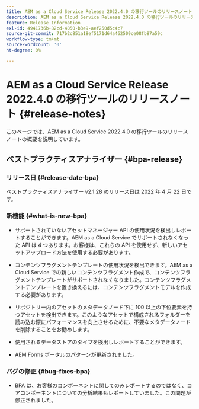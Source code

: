 ```yaml
---
title: AEM as a Cloud Service Release 2022.4.0 の移行ツールのリリースノート
description: AEM as a Cloud Service Release 2022.4.0 の移行ツールのリリースノート
feature: Release Information
exl-id: 4941736b-82cd-4050-b3e9-aef250d5c4c7
source-git-commit: 717b2c851a18ef5171d64a462509ce08fb87a59c
workflow-type: tm+mt
source-wordcount: '0'
ht-degree: 0%

---
```


# AEM as a Cloud Service Release 2022.4.0 の移行ツールのリリースノート {#release-notes}

このページでは、AEM as a Cloud Service 2022.4.0 の移行ツールのリリースノートの概要を説明しています。

## ベストプラクティスアナライザー {#bpa-release}

### リリース日 {#release-date-bpa}

ベストプラクティスアナライザー v2.1.28 のリリース日は 2022 年 4 月 22 日です。

### 新機能 {#what-is-new-bpa}

* サポートされていないアセットマネージャー API の使用状況を検出しレポートすることができます。AEM as a Cloud Service でサポートされなくなった API は 4 つあります。お客様は、これらの API を使用せず、新しいアセットアップロード方法を使用する必要があります。

* コンテンツフラグメントテンプレートの使用状況を検出できます。AEM as a Cloud Service での新しいコンテンツフラグメント作成で、コンテンツフラグメントテンプレートがサポートされなくなりました。コンテンツフラグメントテンプレートを置き換えるには、コンテンツフラグメントモデルを作成する必要があります。

* リポジトリー内のアセットのメタデータノード下に 100 以上の下位要素を持つアセットを検出できます。このようなアセットで構成されるフォルダーを読み込む際にパフォーマンスを向上させるために、不要なメタデータノードを削除することをお勧めします。

* 使用されるデータストアのタイプを検出しレポートすることができます。

* AEM Forms ポータルのパターンが更新されました。

### バグの修正 {#bug-fixes-bpa}

* BPA は、お客様のコンポーネントに関してのみレポートするのではなく、コアコンポーネントについての分析結果もレポートしていました。この問題が修正されました。
